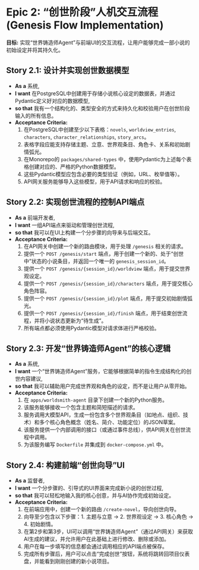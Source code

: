 # Epic 2: “创世阶段”人机交互流程 (Genesis Flow Implementation)

**目标:** 实现“世界铸造师Agent”与前端UI的交互流程，让用户能够完成一部小说的初始设定并将其持久化。

## Story 2.1: 设计并实现创世数据模型

*   **As a** 系统,
*   **I want** 在PostgreSQL中创建用于存储小说核心设定的数据表，并通过Pydantic定义好对应的数据模型,
*   **so that** 我有一个结构化的、类型安全的方式来持久化和校验用户在创世阶段输入的所有信息。
*   **Acceptance Criteria:**
    1.  在PostgreSQL中创建至少以下表格：`novels`, `worldview_entries`, `characters`, `character_relationships`, `story_arcs`。
    2.  表格字段应能支持存储主题、立意、世界观条目、角色卡、关系和初始剧情弧光。
    3.  在Monorepo的 `packages/shared-types` 中，使用Pydantic为上述每个表格创建对应的、严格的Python数据模型。
    4.  这些Pydantic模型应包含必要的类型验证（例如，URL、枚举值等）。
    5.  API网关服务能够导入这些模型，用于API请求和响应的校验。

## Story 2.2: 实现创世流程的控制API端点

*   **As a** 前端开发者,
*   **I want** 一组API端点来驱动和管理创世流程,
*   **so that** 我可以在UI上构建一个分步骤的向导来与后端交互。
*   **Acceptance Criteria:**
    1.  在API网关中创建一个新的路由模块，用于处理 `/genesis` 相关的请求。
    2.  提供一个 `POST /genesis/start` 端点，用于创建一个新的、处于“创世中”状态的小说条目，并返回一个唯一的 `genesis_session_id`。
    3.  提供一个 `POST /genesis/{session_id}/worldview` 端点，用于提交世界观设定。
    4.  提供一个 `POST /genesis/{session_id}/characters` 端点，用于提交核心角色阵容。
    5.  提供一个 `POST /genesis/{session_id}/plot` 端点，用于提交初始剧情弧光。
    6.  提供一个 `POST /genesis/{session_id}/finish` 端点，用于结束创世流程，并将小说状态更新为“待生成”。
    7.  所有端点都必须使用Pydantic模型对请求体进行严格校验。

## Story 2.3: 开发“世界铸造师Agent”的核心逻辑

*   **As a** 系统,
*   **I want** 一个“世界铸造师Agent”服务，它能够根据简单的指令生成结构化的创世内容建议,
*   **so that** 我可以辅助用户完成世界观和角色的设定，而不是让用户从零开始。
*   **Acceptance Criteria:**
    1.  在 `apps/worldsmith-agent` 目录下创建一个新的Python服务。
    2.  该服务能够接收一个包含主题和简短描述的请求。
    3.  服务调用大模型API，生成一份包含多个世界观条目（如地点、组织、技术）和多个核心角色概念（姓名、简介、功能定位）的JSON草案。
    4.  该服务提供一个内部调用的接口（或通过事件总线），供API网关在创世流程中调用。
    5.  为该服务编写 `Dockerfile` 并集成到 `docker-compose.yml` 中。

## Story 2.4: 构建前端“创世向导”UI

*   **As a** 监督者,
*   **I want** 一个分步骤的、引导式的UI界面来完成新小说的创世过程,
*   **so that** 我可以轻松地输入我的核心创意，并与AI协作完成初始设定。
*   **Acceptance Criteria:**
    1.  在前端应用中，创建一个新的路由 `/create-novel`，导向创世向导。
    2.  向导至少包含以下步骤：1. 主题与立意 -> 2. 世界观设定 -> 3. 核心角色 -> 4. 初始剧情。
    3.  在第2步和第3步，UI可以调用“世界铸造师Agent”（通过API网关）来获取AI生成的建议，并允许用户在此基础上进行修改、删除或添加。
    4.  用户在每一步填写的信息都会通过调用相应的API端点被保存。
    5.  完成所有步骤后，用户可以点击“完成创世”按钮，系统将跳转回项目仪表盘，并能看到刚刚创建的新小说项目。
